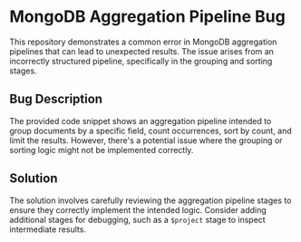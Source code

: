 # MongoDB Aggregation Pipeline Bug
This repository demonstrates a common error in MongoDB aggregation pipelines that can lead to unexpected results. The issue arises from an incorrectly structured pipeline, specifically in the grouping and sorting stages.

## Bug Description
The provided code snippet shows an aggregation pipeline intended to group documents by a specific field, count occurrences, sort by count, and limit the results. However, there's a potential issue where the grouping or sorting logic might not be implemented correctly.

## Solution
The solution involves carefully reviewing the aggregation pipeline stages to ensure they correctly implement the intended logic.  Consider adding additional stages for debugging, such as a `$project` stage to inspect intermediate results.
